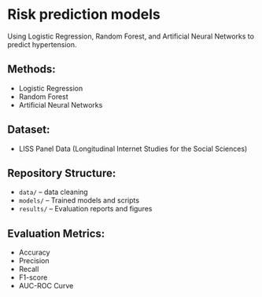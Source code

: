 # Risk prediction models
Using Logistic Regression, Random Forest, and Artificial Neural Networks to predict hypertension. 

## Methods:
- Logistic Regression
- Random Forest
- Artificial Neural Networks

## Dataset:
- LISS Panel Data (Longitudinal Internet Studies for the Social Sciences)

## Repository Structure:
- `data/` – data cleaning
- `models/` – Trained models and scripts
- `results/` – Evaluation reports and figures
  
## Evaluation Metrics:
- Accuracy
- Precision
- Recall
- F1-score
- AUC-ROC Curve
